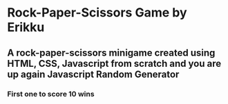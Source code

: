 <h1>Rock-Paper-Scissors Game by Erikku</h1>
<h2>A rock-paper-scissors minigame created using HTML, CSS, Javascript from scratch and you are up again Javascript Random Generator</h2>
<h3>First one to score 10 wins</h3>
